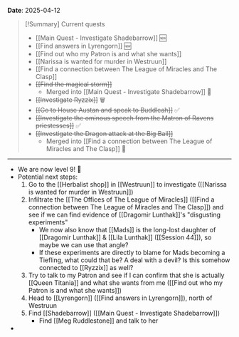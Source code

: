 **Date**: 2025-04-12

> [!Summary] Current quests
> - [[Main Quest - Investigate Shadebarrow]] 🆕
> - [[Find answers in Lyrengorn]] 🆕
> - [[Find out who my Patron is and what she wants]]
> - [[Narissa is wanted for murder in Westruun]]
> - [[Find a connection between The League of Miracles and The Clasp]]
> - ~~[[Find the magical storm]]~~
> 	- Merged into [[Main Quest - Investigate Shadebarrow]] 🔀
> - ~~[[Investigate Ryzzix]]~~ 🗑
> - ~~[[Go to House Austan and speak to Buddleah]]~~ ✅
> - ~~[[Investigate the ominous speech from the Matron of Ravens priestesses]]~~ ✅
> - ~~[[Investigate the Dragon attack at the Big Ball]]~~
> 	- Merged into [[Find a connection between The League of Miracles and The Clasp]] 🔀

---
- We are now level 9! 🎉
- Potential next steps:
	1. Go to the [[Herbalist shop]] in [[Westruun]] to investigate ([[Narissa is wanted for murder in Westruun]])
	2. Infiltrate the [[The Offices of The League of Miracles]] ([[Find a connection between The League of Miracles and The Clasp]]) and see if we can find evidence of [[Dragomir Lunthak]]'s "disgusting experiments"
		- We now also know that [[Mads]] is the long-lost daughter of [[Dragomir Lunthak]] & [[Lila Lunthak]] ([[Session 44]]), so maybe we can use that angle?
		- If these experiments are directly to blame for Mads becoming a Tiefling, what could that be? A deal with a devil? Is this somehow connected to [[Ryzzix]] as well?
	3. Try to talk to my Patron and see if I can confirm that she is actually [[Queen Titania]] and what she wants from me ([[Find out who my Patron is and what she wants]])
	4. Head to [[Lyrengorn]] ([[Find answers in Lyrengorn]]), north of Westruun
	5. Find [[Shadebarrow]] ([[Main Quest - Investigate Shadebarrow]])
		- Find [[Meg Ruddlestone]] and talk to her
- 